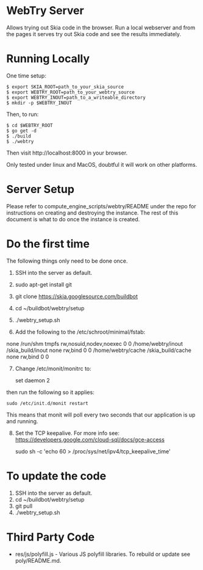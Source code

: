 WebTry Server
=============

Allows trying out Skia code in the browser. Run a local webserver
and from the pages it serves try out Skia code and see the results
immediately.


Running Locally
===============

One time setup:

    $ export SKIA_ROOT=path_to_your_skia_source
    $ export WEBTRY_ROOT=path_to_your_webtry_source
    $ export WEBTRY_INOUT=path_to_a_writeable_directory
    $ mkdir -p $WEBTRY_INOUT

Then, to run:

    $ cd $WEBTRY_ROOT
    $ go get -d
    $ ./build
    $ ./webtry

Then visit http://localhost:8000 in your browser.

Only tested under linux and MacOS, doubtful it will work on other platforms.


Server Setup
============

Please refer to compute_engine_scripts/webtry/README under the repo for
instructions on creating and destroying the instance. The rest of this document
is what to do once the instance is created.


Do the first time
=================

The following things only need to be done once.

1. SSH into the server as default.
2. sudo apt-get install git
3. git clone https://skia.googlesource.com/buildbot
4. cd ~/buildbot/webtry/setup
5. ./webtry_setup.sh

6. Add the following to the /etc/schroot/minimal/fstab:

  none /run/shm tmpfs rw,nosuid,nodev,noexec 0 0
  /home/webtry/inout             /skia_build/inout  none    rw,bind         0       0
  /home/webtry/cache             /skia_build/cache  none    rw,bind         0       0

7. Change /etc/monit/monitrc to:

    set daemon 2

then run the following so it applies:

    sudo /etc/init.d/monit restart

This means that monit will poll every two seconds that our application is up and running.

8. Set the TCP keepalive. For more info see:
   https://developers.google.com/cloud-sql/docs/gce-access

    sudo sh -c 'echo 60 > /proc/sys/net/ipv4/tcp_keepalive_time'


To update the code
==================

1. SSH into the server as default.
2. cd ~/buildbot/webtry/setup
3. git pull
4. ./webtry_setup.sh


Third Party Code
================

  * res/js/polyfill.js - Various JS polyfill libraries. To rebuild or update
    see poly/README.md.
